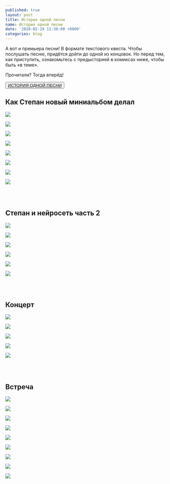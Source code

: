 ```yaml
---
published: true
layout: post
title: История одной песни
name: История одной песни
date: '2020-02-19 11:30:00 +0800'
categories: blog
---
```


А вот и премьера песни! В формате текстового квеста. Чтобы послушать песню, придётся дойти до одной из концовок. Но перед тем, как приступить, ознакомьтесь с предысторией в комиксах ниже, чтобы быть «в теме».

Прочитали? Тогда вперёд!


<button class="btn btn-success">[ИСТОРИЯ ОДНОЙ ПЕСНИ](https://gruppa.utkorose.ru/winter-quest/ "ИСТОРИЯ ОДНОЙ ПЕСНИ")</button>

## Как Степан новый миниальбом делал

![]({{site.baseurl}}/img/for-posts/oss/1-01.jpg)

![]({{site.baseurl}}/img/for-posts/oss/1-02.jpg)

![]({{site.baseurl}}/img/for-posts/oss/1-03.jpg)

![]({{site.baseurl}}/img/for-posts/oss/1-04.jpg)

![]({{site.baseurl}}/img/for-posts/oss/1-05.jpg)

![]({{site.baseurl}}/img/for-posts/oss/1-06.jpg)

![]({{site.baseurl}}/img/for-posts/oss/1-07.jpg)

![]({{site.baseurl}}/img/for-posts/oss/1-08.jpg)

<br><br>

## Степан и нейросеть часть 2

![]({{site.baseurl}}/img/for-posts/oss/2-01.jpg)

![]({{site.baseurl}}/img/for-posts/oss/2-02.jpg)

![]({{site.baseurl}}/img/for-posts/oss/2-03.jpg)

![]({{site.baseurl}}/img/for-posts/oss/2-04.jpg)

![]({{site.baseurl}}/img/for-posts/oss/2-05.jpg)

![]({{site.baseurl}}/img/for-posts/oss/2-06.jpg)

<br><br>

## Концерт

![]({{site.baseurl}}/img/for-posts/oss/3-01.jpg)

![]({{site.baseurl}}/img/for-posts/oss/3-02.jpg)

![]({{site.baseurl}}/img/for-posts/oss/3-03.jpg)

![]({{site.baseurl}}/img/for-posts/oss/3-04.jpg)

![]({{site.baseurl}}/img/for-posts/oss/3-05.jpg)

<br><br>

## Встреча

![]({{site.baseurl}}/img/for-posts/oss/4-01.jpg)

![]({{site.baseurl}}/img/for-posts/oss/4-02.jpg)

![]({{site.baseurl}}/img/for-posts/oss/4-03.jpg)

![]({{site.baseurl}}/img/for-posts/oss/4-04.jpg)

![]({{site.baseurl}}/img/for-posts/oss/4-05.jpg)

![]({{site.baseurl}}/img/for-posts/oss/4-06.jpg)

![]({{site.baseurl}}/img/for-posts/oss/4-07.jpg)

![]({{site.baseurl}}/img/for-posts/oss/4-08.jpg)

![]({{site.baseurl}}/img/for-posts/oss/4-09.jpg)
